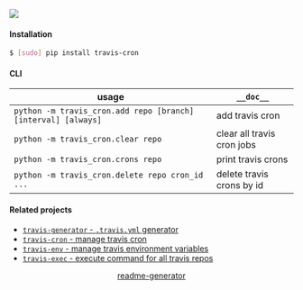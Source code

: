 <!--
https://pypi.org/project/readme-generator/
-->

[![](https://img.shields.io/pypi/pyversions/travis-cron.svg?longCache=True)](https://pypi.org/project/travis-cron/)

#### Installation
```bash
$ [sudo] pip install travis-cron
```

#### CLI
usage|`__doc__`
-|-
`python -m travis_cron.add repo [branch] [interval] [always]` |add travis cron
`python -m travis_cron.clear repo` |clear all travis cron jobs
`python -m travis_cron.crons repo` |print travis crons
`python -m travis_cron.delete repo cron_id ...` |delete travis crons by id

#### Related projects
+   [`travis-generator` - `.travis.yml` generator](https://pypi.org/project/travis-generator/)
+   [`travis-cron` - manage travis cron](https://pypi.org/project/travis-cron/)
+   [`travis-env` - manage travis environment variables](https://pypi.org/project/travis-env/)
+   [`travis-exec` - execute command for all travis repos](https://pypi.org/project/travis-exec/)

<p align="center">
    <a href="https://pypi.org/project/readme-generator/">readme-generator</a>
</p>